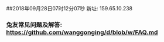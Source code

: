 ##2018年09月28日07时12分07秒 新址: 159.65.10.238
### 兔友常见问题及解答: https://github.com/wanggonging/d/blob/w/FAQ.md
